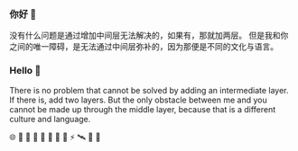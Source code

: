 ### 你好 👋

没有什么问题是通过增加中间层无法解决的，如果有，那就加两层。
但是我和你之间的唯一障碍，是无法通过中间层弥补的，因为那便是不同的文化与语言。


### Hello 🚀

There is no problem that cannot be solved by adding an intermediate layer. If there is, add two layers.
But the only obstacle between me and you cannot be made up through the middle layer, because that is a different culture and language.


🌐 💌 🥪 🍉 🥚 💩 🍎 🎈 ⚡ 🛰️ 🎃 🥯

